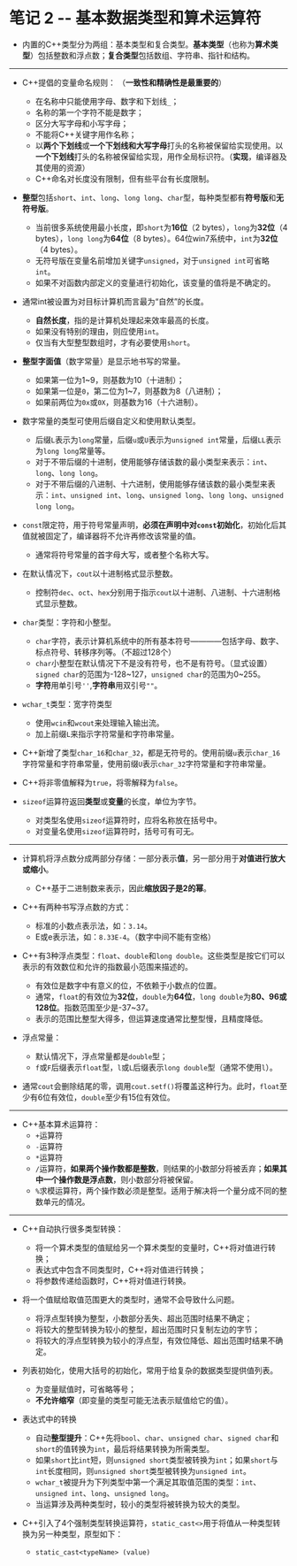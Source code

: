 # 笔记 2 -- 基本数据类型和算术运算符

* 内置的C++类型分为两组：基本类型和复合类型。**基本类型**（也称为**算术类型**）包括整数和浮点数；**复合类型**包括数组、字符串、指针和结构。

***
* C++提倡的变量命名规则：   （**一致性和精确性是最重要的**）
    * 在名称中只能使用字母、数字和下划线`_`；
    * 名称的第一个字符不能是数字；
    * 区分大写字母和小写字母；
    * 不能将C++关键字用作名称；
    * 以**两个下划线**或**一个下划线和大写字母**打头的名称被保留给实现使用。以**一个下划线**打头的名称被保留给实现，用作全局标识符。（**实现**，编译器及其使用的资源）
    * C++命名对长度没有限制，但有些平台有长度限制。

* **整型**包括`short`、`int`、`long`、`long long`、`char`型，每种类型都有**符号版**和**无符号版**。
    * 当前很多系统使用最小长度，即`short`为**16位**（2 bytes），`long`为**32位**（4 bytes），`long long`为**64位**（8 bytes）。64位win7系统中，`int`为**32位**（4 bytes）。
    * 无符号版在变量名前增加关键字`unsigned`，对于`unsigned int`可省略`int`。
    * 如果不对函数内部定义的变量进行初始化，该变量的值将是不确定的。
* 通常int被设置为对目标计算机而言最为“自然”的长度。
    * **自然长度**，指的是计算机处理起来效率最高的长度。
    * 如果没有特别的理由，则应使用`int`。
    * 仅当有大型整型数组时，才有必要使用`short`。

* **整型字面值**（数字常量）是显示地书写的常量。
    * 如果第一位为1~9，则基数为10（十进制）；
    * 如果第一位是`0`，第二位为1~7，则基数为8（八进制）；
    * 如果前两位为`0x`或`0X`，则基数为16（十六进制）。
* 数字常量的类型可使用后缀自定义和使用默认类型。
    * 后缀`L`表示为`long`常量，后缀`u`或`U`表示为`unsigned int`常量，后缀`LL`表示为`long long`常量等。
    * 对于不带后缀的十进制，使用能够存储该数的最小类型来表示：`int`、`long`、`long long`。
    * 对于不带后缀的八进制、十六进制，使用能够存储该数的最小类型来表示：`int`、`unsigned int`、`long`、`unsigned long`、`long long`、`unsigned long long`。

* `const`限定符，用于符号常量声明，**必须在声明中对`const`初始化**，初始化后其值就被固定了，编译器将不允许再修改该常量的值。
    * 通常将符号常量的首字母大写，或者整个名称大写。

* 在默认情况下，`cout`以十进制格式显示整数。
    * 控制符`dec`、`oct`、`hex`分别用于指示`cout`以十进制、八进制、十六进制格式显示整数。

* `char`类型：字符和小整型。
    * `char`字符，表示计算机系统中的所有基本符号————包括字母、数字、标点符号、转移序列等。（不超过128个）
    * `char`小整型在默认情况下不是没有符号，也不是有符号。（显式设置）`signed char`的范围为-128\~127，`unsigned char`的范围为0\~255。
    * **字符**用单引号`''`,**字符串**用双引号`""`。

* `wchar_t`类型：宽字符类型
    * 使用`wcin`和`wcout`来处理输入输出流。
    * 加上前缀`L`来指示字符常量和字符串常量。
* C++新增了类型`char_16`和`char_32`，都是无符号的。使用前缀`u`表示`char_16`字符常量和字符串常量，使用前缀`U`表示`char_32`字符常量和字符串常量。

* C++将非零值解释为`true`，将零解释为`false`。

* `sizeof`运算符返回**类型**或**变量**的长度，单位为字节。
    * 对类型名使用`sizeof`运算符时，应将名称放在括号中。
    * 对变量名使用`sizeof`运算符时，括号可有可无。

***
* 计算机将浮点数分成两部分存储：一部分表示**值**，另一部分用于**对值进行放大或缩小**。
    * C++基于二进制数来表示，因此**缩放因子是2的幂**。

* C++有两种书写浮点数的方式：
    * 标准的小数点表示法，如：`3.14`。
    * E或e表示法，如：`8.33E-4`。（数字中间不能有空格）

* C++有3种浮点类型：`float`、`double`和`long double`。这些类型是按它们可以表示的有效数位和允许的指数最小范围来描述的。
    * 有效位是数字中有意义的位，不依赖于小数点的位置。
    * 通常，`float`的有效位为**32位**，`double`为**64位**，`long double`为**80、96或128位**。指数范围至少是-37\~37。
    * 表示的范围比整型大得多，但运算速度通常比整型慢，且精度降低。
* 浮点常量：
    * 默认情况下，浮点常量都是`double`型；
    * `f`或`F`后缀表示`float`型，`l`或`L`后缀表示`long double`型（通常不使用`l`）。

* 通常`cout`会删除结尾的零，调用`cout.setf()`将覆盖这种行为。此时，`float`至少有6位有效位，`double`至少有15位有效位。

***
* C++基本算术运算符：
    * `+`运算符
    * `-`运算符
    * `*`运算符
    * `/`运算符，**如果两个操作数都是整数**，则结果的小数部分将被丢弃；**如果其中一个操作数是浮点数**，则小数部分将被保留。
    * `%`求模运算符，两个操作数必须是整型。适用于解决将一个量分成不同的整数单元的情况。

***
* C++自动执行很多类型转换：
    * 将一个算术类型的值赋给另一个算术类型的变量时，C++将对值进行转换；
    * 表达式中包含不同类型时，C++将对值进行转换；
    * 将参数传递给函数时，C++将对值进行转换。

* 将一个值赋给取值范围更大的类型时，通常不会导致什么问题。
    * 将浮点型转换为整型，小数部分丢失、超出范围时结果不确定；
    * 将较大的整型转换为较小的整型，超出范围时只复制左边的字节；
    * 将较大的浮点型转换为较小的浮点型，有效位降低、超出范围时结果不确定。

* 列表初始化，使用大括号的初始化，常用于给复杂的数据类型提供值列表。
    * 为变量赋值时，可省略等号；
    * **不允许缩窄**（即变量的类型可能无法表示赋值给它的值）。

* 表达式中的转换
    * 自动**整型提升**：C++先将`bool`、`char`、`unsigned char`、`signed char`和`short`的值转换为`int`，最后将结果转换为所需类型。
    * 如果`short`比`int`短，则`unsigned short`类型被转换为`int`；如果`short`与`int`长度相同，则`unsigned short`类型被转换为`unsigned int`。
    * `wchar_t`被提升为下列类型中第一个满足其取值范围的类型：`int`、`unsigned int`、`long`、`unsigned long`。
    * 当运算涉及两种类型时，较小的类型将被转换为较大的类型。

* C++引入了4个强制类型转换运算符，`static_cast<>`用于将值从一种类型转换为另一种类型，原型如下：
    * `static_cast<typeName> (value)`